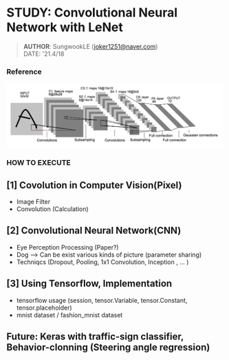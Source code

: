 # STUDY: Convolutional Neural Network with LeNet
> **AUTHOR**: SungwookLE (joker1251@naver.com)<br/>
> DATE: '21.4/18

### Reference
![LeNet](./lenet.png)

### HOW TO EXECUTE

## [1] Covolution in Computer Vision(Pixel)
- Image Filter
- Convolution (Calculation)

## [2] Convolutional Neural Network(CNN)
- Eye Perception Processing (Paper?)
- Dog --> Can be exist various kinds of picture (parameter sharing)
- Techniqcs (Dropout, Pooling, 1x1 Convolution, Inception , ... )

## [3] Using Tensorflow, Implementation
- tensorflow usage (session, tensor.Variable, tensor.Constant, tensor.placeholder)
- mnist dataset / fashion_mnist dataset

## Future: Keras with traffic-sign classifier, Behavior-clonning (Steering angle regression)
